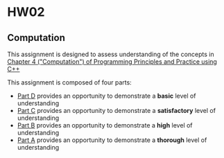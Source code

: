 # HW02
## Computation

This assignment is designed to assess understanding of the concepts in [Chapter 4 ("Computation") of Programming Principles and Practice using C++][textbook]

This assignment is composed of four parts:

* [Part D](part_d/instructions.md) provides an opportunity to demonstrate a **basic** level of understanding
* [Part C](part_c/instructions.md) provides an opportunity to demonstrate a **satisfactory** level of understanding
* [Part B](part_b/instructions.md) provides an opportunity to demonstrate a **high** level of understanding
* [Part A](part_a/instructions.md) provides an opportunity to demonstrate a **thorough** level of understanding

[textbook]: https://learning.oreilly.com/library/view/programming-principles-and/9780133796759/ch04.xhtml#ch04
